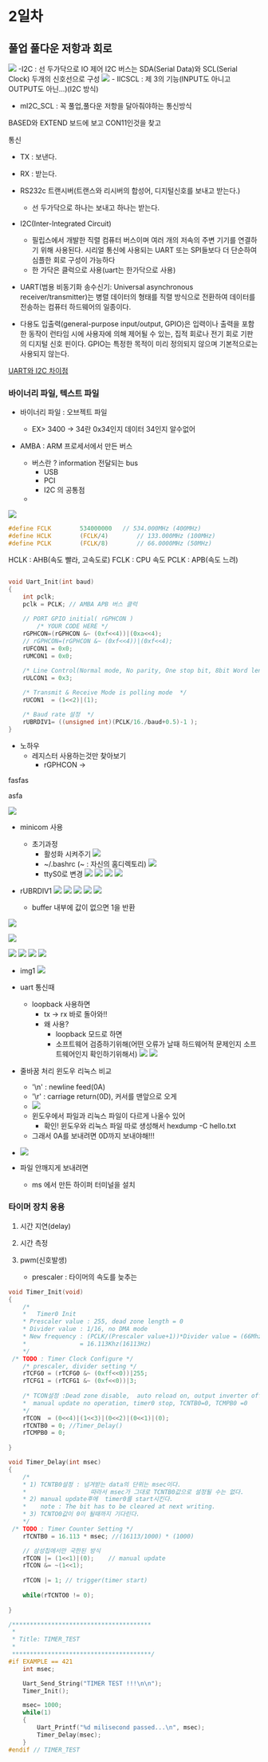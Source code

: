 # 2일차
## 풀업 풀다운 저항과 회로
![](./pullup_down.png)
-I2C : 선 두가닥으로 IO 제어
    I2C 버스는 SDA(Serial Data)와 SCL(Serial Clock) 두개의 신호선으로 구성
    ![](./0611_004.png)
    - IICSCL : 제 3의 기능(INPUT도 아니고 OUTPUT도 아닌...)(I2C 방식)
- mI2C_SCL : 꼭 풀업,풀다운 저항을 달아줘야하는 통신방식

BASED와 EXTEND 보드에 보고 CON11인것을 찾고

통신
- TX : 보낸다.
- RX : 받는다.

- RS232c 트랜시버(트랜스와 리시버의 합성어, 디지털신호를 보내고 받는다.)
  - 선 두가닥으로 하나는 보내고 하나는 받는다. 
- I2C(Inter-Integrated Circuit) 
  - 필립스에서 개발한 직렬 컴퓨터 버스이며 여러 개의 저속의 주변 기기를 연결하기 위해 사용된다. 시리얼 통신에 사용되는 UART 또는 SPI들보다 더 단순하여 심플한 회로 구성이 가능하다
  - 한 가닥은 클럭으로 사용(uart는 한가닥으로 사용)
- UART(범용 비동기화 송수신기: Universal asynchronous receiver/transmitter)는 병렬 데이터의 형태를 직렬 방식으로 전환하여 데이터를 전송하는 컴퓨터 하드웨어의 일종이다.
- 다용도 입출력(general-purpose input/output, GPIO)은 입력이나 출력을 포함한 동작이 런타임 시에 사용자에 의해 제어될 수 있는, 집적 회로나 전기 회로 기판의 디지털 신호 핀이다. GPIO는 특정한 목적이 미리 정의되지 않으며 기본적으로는 사용되지 않는다.

[UART와 I2C 차이점](http://stackrefactoring.blogspot.com/2017/09/serial-uart-vs-spi-vs-i2c.html)

### 바이너리 파일, 텍스트 파일
- 바이너리 파일 : 오브젝트 파일
  - EX> 3400 -> 34란 0x34인지 데이터 34인지 알수없어


- AMBA : ARM 프로세서에서 만든 버스
  - 버스란 ? information 전달되는 bus
    - USB
    - PCI
    - I2C 의 공통점
  - 
![](./0611_114204_001.png)
```C
#define	FCLK		534000000	// 534.000MHz (400MHz)
#define	HCLK		(FCLK/4)		// 133.000MHz (100MHz)
#define	PCLK		(FCLK/8)		// 66.0000MHz (50MHz)
```
HCLK : AHB(속도 빨라, 고속도로)
FCLK : CPU 속도
PCLK : APB(속도 느려)

```C

void Uart_Init(int baud)
{
	int pclk;
	pclk = PCLK; // AMBA APB 버스 클럭 
	
	// PORT GPIO initial( rGPHCON )
        /* YOUR CODE HERE */  
    rGPHCON=(rGPHCON &~ (0xf<<4))|(0xa<<4);
	// rGPHCON=(rGPHCON &~ (0xf<<4))|(0xf<<4);
	rUFCON1 = 0x0;
	rUMCON1 = 0x0;
	
	/* Line Control(Normal mode, No parity, One stop bit, 8bit Word length */
	rULCON1 = 0x3;

	/* Transmit & Receive Mode is polling mode  */
	rUCON1  = (1<<2)|(1);

	/* Baud rate 설정  */		
	rUBRDIV1= ((unsigned int)(PCLK/16./baud+0.5)-1 );
}
```
- 노하우 
  - 레지스터 사용하는것만 찾아보기
    - rGPHCON -> 




fasfas


asfa


![](./0611_002-1.png)
- minicom 사용
  - 초기과정
    - 활성화 시켜주기
![](./0611_003-1.png)
    - ~/.bashrc (~ :  자신의 홈디렉토리)
![](./0611_004-1.png)
    - ttyS0로 변경
![](./0611_005.png)
![](./0611_006.png)
![](./0611_007.png)
![](./0611_008.png)

- rUBRDIV1
![](./0611_015.png)
![](./0611_009.png)
![](./0611_010.png)
![](./0611_011.png)
![](./0611_012.png)
    - buffer 내부에 값이 없으면 1을 반환
  
![](./0611_013.png)

![](./0611_013.png)

![](./0611_014.png)
![](./0611_015.png)
![](./0611_016.png)
![](./0611_017.png)
- img1
![](../img1/0611_001.png)

- uart 통신때 
  - loopback 사용하면
    - tx -> rx 바로 돌아와!!
    - 왜 사용?
      - loopback 모드로 하면
      - 소프트웨어 검증하기위해(어떤 오류가 날때 하드웨어적 문제인지 소프트웨어인지 확인하기위해서)
        ![](./0611_021.png)
        ![](./0611_022.png)
- 줄바꿈 처리 윈도우 리눅스 비교
  - '\n' : newline feed(0A)
  - '\r' : carriage return(0D), 커서를 맨앞으로 오게
  - ![](./0611_018.png)
  - 윈도우에서 파일과 리눅스 파일이 다르게 나올수 있어 
    - 확인! 윈도우와 리눅스 파일 따로 생성해서  hexdump -C hello.txt
  - 그래서 0A를 보내려면 0D까지 보내야해!!!
- ![](./0611_019.png)

- 파일 안깨지게 보내려면
  - ms 에서 만든 하이퍼 터미널을 설치

### 타이머 장치 응용
1. 시간 지연(delay)
2. 시간 측정
3. pwm(신호발생)

    - prescaler : 타이머의 속도를 늦추는

```c
void Timer_Init(void)
{
	/* 
	* 	Timer0 Init 
	* Prescaler value : 255, dead zone length = 0
	* Divider value : 1/16, no DMA mode
	* New frequency : (PCLK/(Prescaler value+1))*Divider value = (66Mhz/(256))*(1/16)
	*				= 16.113Khz(16113Hz)
	*/
 /* TODO : Timer Clock Configure */
	/* prescaler, divider setting */
	rTCFG0 = (rTCFG0 &~ (0xff<<0))|255; 
	rTCFG1 = (rTCFG1 &~ (0xf<<0))|3; 
	
	/* TCON설정 :Dead zone disable,  auto reload on, output inverter off
	*  manual update no operation, timer0 stop, TCNTB0=0, TCMPB0 =0
	*/
	rTCON  = (0<<4)|(1<<3)|(0<<2)|(0<<1)|(0);
	rTCNTB0 = 0; //Timer_Delay()
	rTCMPB0 = 0;
 
}

void Timer_Delay(int msec)
{
	/*
	* 1) TCNTB0설정 : 넘겨받는 data의 단위는 msec이다.
	*                  따라서 msec가 그대로 TCNTB0값으로 설정될 수는 없다.
	* 2) manual update후에  timer0를 start시킨다. 
	* 	 note : The bit has to be cleared at next writing.
	* 3) TCNTO0값이 0이 될때까지 기다린다. 	
	*/
 /* TODO : Timer Counter Setting */
	rTCNTB0 = 16.113 * msec; //(16113/1000) * (1000)

	// 삼성칩에서만 국한된 방식
	rTCON |= (1<<1)|(0);	// manual update
	rTCON &= ~(1<<1);
	
	rTCON |= 1;	// trigger(timer start)
	
	while(rTCNTO0 != 0);
	
}
```

```c
/***************************************
 * 
 * Title: TIMER_TEST
 * 
 ***************************************/
#if EXAMPLE == 421
 	int msec;

	Uart_Send_String("TIMER TEST !!!\n\n");
	Timer_Init();

	msec= 1000;
	while(1)
	{
		Uart_Printf("%d milisecond passed...\n", msec);
		Timer_Delay(msec);
	}	 
#endif // TIMER_TEST
```